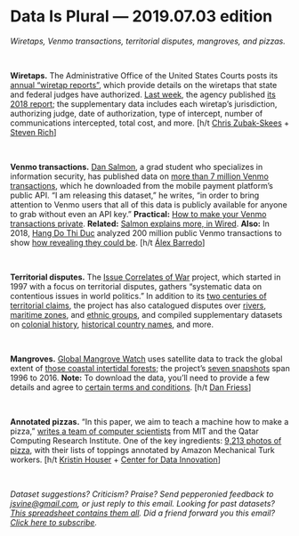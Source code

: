 Data Is Plural — 2019.07.03 edition
===================================

*Wiretaps, Venmo transactions, territorial disputes, mangroves, and pizzas.*

&nbsp;

**Wiretaps.** The Administrative Office of the United States Courts posts its [annual “wiretap reports”](https://www.uscourts.gov/statistics-reports/analysis-reports/wiretap-reports), which provide details on the wiretaps that state and federal judges have authorized. [Last week](https://www.uscourts.gov/news/2019/06/28/2018-wiretap-report-orders-and-convictions-fall), the agency published [its 2018 report](https://www.uscourts.gov/statistics-reports/wiretap-report-2018); the supplementary data includes each wiretap’s jurisdiction, authorizing judge, date of authorization, type of intercept, number of communications intercepted, total cost, and more. [h/t [Chris Zubak-Skees](https://twitter.com/zubakskees) + [Steven Rich](https://twitter.com/dataeditor/status/1145720404574638081)]

&nbsp;

**Venmo transactions.** [Dan Salmon](https://danthesalmon.com/about/), a grad student who specializes in information security, has published data on [more than 7 million Venmo transactions](https://github.com/sa7mon/venmo-data), which he downloaded from the mobile payment platform’s public API. “I am releasing this dataset,” he writes, “in order to bring attention to Venmo users that all of this data is publicly available for anyone to grab without even an API key.” **Practical:** [How to make your Venmo transactions private](https://publicbydefault.fyi/#venmo). **Related:** [Salmon explains more, in Wired](https://www.wired.com/story/i-scraped-millions-of-venmo-payments-your-data-is-at-risk/). **Also:** In 2018, [Hang Do Thi Duc](https://22-8miles.com/about/) analyzed 200 million public Venmo transactions to show [how revealing they could be](https://publicbydefault.fyi/). [h/t [Álex Barredo](https://twitter.com/somospostpc/status/1140895108944076800)]

&nbsp;

**Territorial disputes.** The [Issue Correlates of War](http://www.paulhensel.org/icow.html) project, which started in 1997 with a focus on territorial disputes, gathers “systematic data on contentious issues in world politics.” In addition to its [two centuries of territorial claims](http://www.paulhensel.org/icowterr.html), the project has also catalogued disputes over [rivers](http://www.paulhensel.org/icowriver.html), [maritime zones](http://www.paulhensel.org/icowmar.html), and [ethnic groups](http://www.paulhensel.org/icowiden.html), and compiled supplementary datasets on [colonial history](http://www.paulhensel.org/icowcol.html), [historical country names](http://www.paulhensel.org/icownames.html), and more.

&nbsp;

**Mangroves.** [Global Mangrove Watch](https://www.eorc.jaxa.jp/ALOS/en/kyoto/mangrovewatch.htm) uses satellite data to track the global extent of [those coastal intertidal forests](https://oceanservice.noaa.gov/facts/mangroves.html); the project’s [seven snapshots](http://data.unep-wcmc.org/datasets/45) span 1996 to 2016. **Note:** To download the data, you’ll need to provide a few details and agree to [certain terms and conditions](https://www.unep-wcmc.org/policies/general-data-license-excluding-wdpa#data_policy). [h/t [Dan Friess](https://twitter.com/danfriess/status/1139812925319733248)]

&nbsp;

**Annotated pizzas.** “In this paper, we aim to teach a machine how to make a pizza,” [writes a team of computer scientists](http://pizzagan.csail.mit.edu/) from MIT and the Qatar Computing Research Institute. One of the key ingredients: [9,213 photos of pizza](http://pizzagan.csail.mit.edu/#Dataset), with their lists of toppings annotated by Amazon Mechanical Turk workers. [h/t [Kristin Houser](https://futurism.com/the-byte/mit-pizza-ai) + [Center for Data Innovation](https://mailchi.mp/datainnovation/new-in-datawhat-the-evidence-shows-about-the-impact-of-the-gdpr-after-one-year)]

&nbsp;

*Dataset suggestions? Criticism? Praise? Send pepperonied feedback to <jsvine@gmail.com>, or just reply to this email. Looking for past datasets? [This spreadsheet contains them all](https://docs.google.com/spreadsheets/d/1wZhPLMCHKJvwOkP4juclhjFgqIY8fQFMemwKL2c64vk). Did a friend forward you this email? [Click here to subscribe](https://tinyletter.com/data-is-plural).*